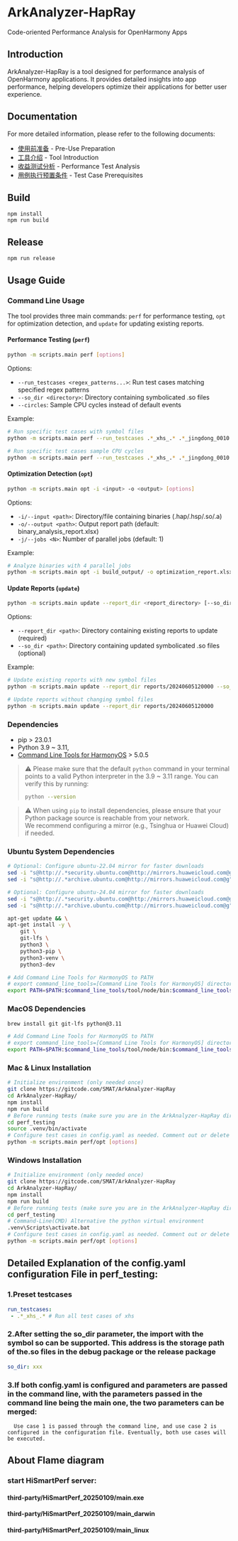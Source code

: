 # ArkAnalyzer-HapRay
Code-oriented Performance Analysis for OpenHarmony Apps

## Introduction
ArkAnalyzer-HapRay is a tool designed for performance analysis of OpenHarmony applications. It provides detailed insights into app performance, helping developers optimize their applications for better user experience.

## Documentation
For more detailed information, please refer to the following documents:
- [使用前准备](docs/使用说明.md) - Pre-Use Preparation
- [工具介绍](docs/工具介绍.md) - Tool Introduction
- [收益测试分析](docs/收益测试分析.md) - Performance Test Analysis
- [用例执行预置条件](docs/用例执行预置条件.md) - Test Case Prerequisites

## Build
```
npm install
npm run build
```

## Release
```
npm run release
```

## Usage Guide

### Command Line Usage
The tool provides three main commands: `perf` for performance testing, `opt` for optimization detection, and `update` for updating existing reports.

#### Performance Testing (`perf`)
```bash
python -m scripts.main perf [options]
```
Options:
- `--run_testcases <regex_patterns...>`: Run test cases matching specified regex patterns
- `--so_dir <directory>`: Directory containing symbolicated .so files
- `--circles`: Sample CPU cycles instead of default events

Example:
```bash
# Run specific test cases with symbol files
python -m scripts.main perf --run_testcases .*_xhs_.* .*_jingdong_0010 --so_dir debug_symbols

# Run specific test cases sample CPU cycles
python -m scripts.main perf --run_testcases .*_xhs_.* .*_jingdong_0010 --circles
```

#### Optimization Detection (`opt`)
```bash
python -m scripts.main opt -i <input> -o <output> [options]
```
Options:
- `-i/--input <path>`: Directory/file containing binaries (.hap/.hsp/.so/.a)
- `-o/--output <path>`: Output report path (default: binary_analysis_report.xlsx)
- `-j/--jobs <N>`: Number of parallel jobs (default: 1)

Example:
```bash
# Analyze binaries with 4 parallel jobs
python -m scripts.main opt -i build_output/ -o optimization_report.xlsx -j4
```

#### Update Reports (`update`)
```bash
python -m scripts.main update --report_dir <report_directory> [--so_dir <so_directory>]
```
Options:
- `--report_dir <path>`: Directory containing existing reports to update (required)
- `--so_dir <path>`: Directory containing updated symbolicated .so files (optional)

Example:
```bash
# Update existing reports with new symbol files
python -m scripts.main update --report_dir reports/20240605120000 --so_dir updated_symbols

# Update reports without changing symbol files
python -m scripts.main update --report_dir reports/20240605120000
```

### Dependencies
- pip > 23.0.1
- Python 3.9 ~ 3.11, 
- [Command Line Tools for HarmonyOS](https://developer.huawei.com/consumer/cn/download/) > 5.0.5

> ⚠️ Please make sure that the default `python` command in your terminal points to a valid Python interpreter in the 3.9 ~ 3.11 range.
> You can verify this by running:
> ```bash
> python --version
> ```

> ⚠️ When using `pip` to install dependencies, please ensure that your Python package source is reachable from your network.  
> We recommend configuring a mirror (e.g., Tsinghua or Huawei Cloud) if needed.

### Ubuntu System Dependencies
```bash
# Optional: Configure ubuntu-22.04 mirror for faster downloads
sed -i "s@http://.*security.ubuntu.com@http://mirrors.huaweicloud.com@g" /etc/apt/sources.list
sed -i "s@http://.*archive.ubuntu.com@http://mirrors.huaweicloud.com@g" /etc/apt/sources.list

# Optional: Configure ubuntu-24.04 mirror for faster downloads
sed -i "s@http://.*security.ubuntu.com@http://mirrors.huaweicloud.com@g" /etc/apt/sources.list.d/ubuntu.sources
sed -i "s@http://.*archive.ubuntu.com@http://mirrors.huaweicloud.com@g" /etc/apt/sources.list.d/ubuntu.sources

apt-get update && \
apt-get install -y \
    git \
    git-lfs \
    python3 \
    python3-pip \
    python3-venv \
    python3-dev

# Add Command Line Tools for HarmonyOS to PATH
# export command_line_tools=[Command Line Tools for HarmonyOS] directory
export PATH=$PATH:$command_line_tools/tool/node/bin:$command_line_tools/sdk/default/openharmony/toolchains
```
### MacOS Dependencies
```bash
brew install git git-lfs python@3.11

# Add Command Line Tools for HarmonyOS to PATH
# export command_line_tools=[Command Line Tools for HarmonyOS] directory
export PATH=$PATH:$command_line_tools/tool/node/bin:$command_line_tools/sdk/default/openharmony/toolchains
```

### Mac & Linux Installation
```bash
# Initialize environment (only needed once)
git clone https://gitcode.com/SMAT/ArkAnalyzer-HapRay
cd ArkAnalyzer-HapRay/
npm install
npm run build
# Before running tests (make sure you are in the ArkAnalyzer-HapRay directory)
cd perf_testing
source .venv/bin/activate
# Configure test cases in config.yaml as needed. Comment out or delete cases you don't want to run.
python -m scripts.main perf/opt [options]
```

### Windows Installation
```bash
# Initialize environment (only needed once)
git clone https://gitcode.com/SMAT/ArkAnalyzer-HapRay
cd ArkAnalyzer-HapRay/
npm install
npm run build
# Before running tests (make sure you are in the ArkAnalyzer-HapRay directory)
cd perf_testing
# Command-Line(CMD) Alternative the python virtual environment
.venv\Scripts\activate.bat
# Configure test cases in config.yaml as needed. Comment out or delete cases you don't want to run.
python -m scripts.main perf/opt [options]
```

## Detailed Explanation of the config.yaml configuration File in perf_testing:

### 1.Preset testcases
```yaml
run_testcases:
 - .*_xhs_.* # Run all test cases of xhs
```

### 2.After setting the so_dir parameter, the import with the symbol so can be supported. This address is the storage path of the.so files in the debug package or the release package
```yaml
so_dir: xxx
```

### 3.If both config.yaml is configured and parameters are passed in the command line, with the parameters passed in the command line being the main one, the two parameters can be merged:
```
  Use case 1 is passed through the command line, and use case 2 is configured in the configuration file. Eventually, both use cases will be executed.
```

## About Flame diagram

### start HiSmartPerf server:

#### third-party/HiSmartPerf_20250109/main.exe
#### third-party/HiSmartPerf_20250109/main_darwin
#### third-party/HiSmartPerf_20250109/main_linux


